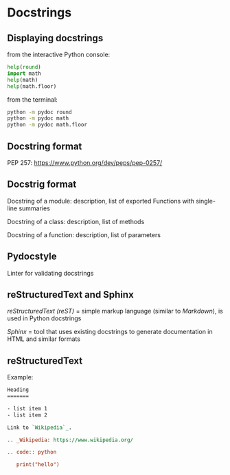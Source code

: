# Docstrings

## Displaying docstrings

from the interactive Python console:

```py
help(round)
import math
help(math)
help(math.floor)
```

from the terminal:

```bash
python -m pydoc round
python -m pydoc math
python -m pydoc math.floor
```

## Docstring format

PEP 257: https://www.python.org/dev/peps/pep-0257/

## Docstrig format

Docstring of a module: description, list of exported Functions with single-line summaries

Docstring of a class: description, list of methods

Docstring of a function: description, list of parameters

## Pydocstyle

Linter for validating docstrings

## reStructuredText and Sphinx

_reStructuredText (reST)_ = simple markup language (similar to _Markdown_), is used in Python docstrings

_Sphinx_ = tool that uses existing docstrings to generate documentation in HTML and similar formats

## reStructuredText

Example:

```rest
Heading
=======

- list item 1
- list item 2

Link to `Wikipedia`_.

.. _Wikipedia: https://www.wikipedia.org/

.. code:: python

   print("hello")
```
